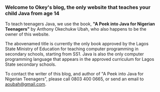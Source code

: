 ### Welcome to Okey's blog, the only website that teaches your child Java from age 14

To teach teenagers Java, we use the book, **"A Peek into Java for Nigerian Teenagers"** by Anthony Okechukw Ubah, who also happens to be the owner of this website. 

The abovenamed title is currently the only book approved by the Lagos State Ministry of Education for teaching computer programming in secondary schools, starting from SS1. Java is also the only computer programming language that appears in the approved curriculum for Lagos State secondary schools.

To contact the writer of this blog, and author of "A Peek into Java for Nigerian Teenagers", please call 0803 400 0665, or send an email to aoubah@gmail.com.
